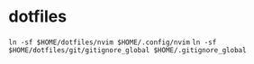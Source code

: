 # dotfiles
`ln -sf $HOME/dotfiles/nvim $HOME/.config/nvim`
`ln -sf $HOME/dotfiles/git/gitignore_global $HOME/.gitignore_global`
